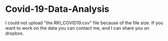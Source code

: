 # Covid-19-Data-Analysis 
I could not upload "the RKI_COVID19.csv" file because of the file size. If you want to work on the data you can contact me, and I can share you on dropbox.
